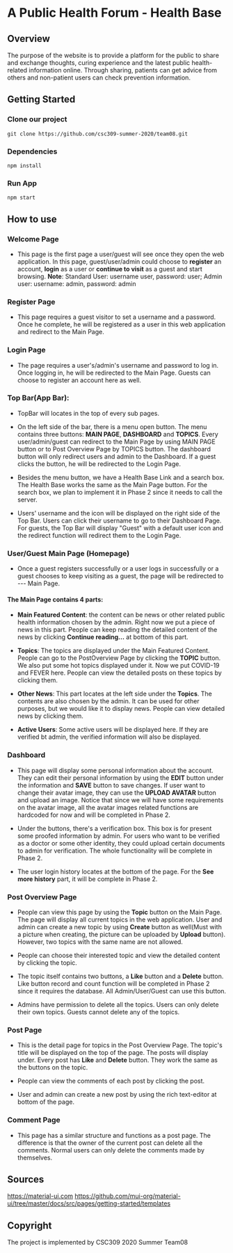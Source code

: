 # A Public Health Forum - Health Base

## Overview
The purpose of the website is to provide a platform for the public to share and exchange thoughts, curing experience and the latest public health-related information online. Through sharing, patients can get advice from others and non-patient users can check prevention information.

## Getting Started
### Clone our project

`git clone https://github.com/csc309-summer-2020/team08.git`

### Dependencies
`npm install`

### Run App
`npm start`

## How to use
### Welcome Page
+ This page is the first page a user/guest will see once they open the web application. In this page, guest/user/admin could choose to **register** an account, **login** as a user or **continue to visit** as a guest and start browsing. **Note**: Standard User: username user, password: user; Admin user: username: admin, password: admin

### Register Page
+ This page requires a guest visitor to set a username and a password. Once he complete, he will be registered as a user in this web application and redirect to the Main Page.

### Login Page
+ The page requires a user's/admin's username and password to log in. Once logging in, he will be redirected to the Main Page. Guests can choose to register an account here as well.

### Top Bar(App Bar): 
+ TopBar will locates in the top of every sub pages.

+ On the left side of the bar, there is a menu open button. The menu contains three buttons: **MAIN PAGE**, **DASHBOARD** and **TOPICS**. Every user/admin/guest can redirect to the Main Page by using MAIN PAGE button or to Post Overview Page by TOPICS button. The dashboard button will only redirect users and admin to the Dashboard. If a guest clicks the button, he will be redirected to the Login Page. 

+ Besides the menu button, we have a Health Base Link and a search box. The Health Base works the same as the Main Page button. For the search box, we plan to implement it in Phase 2 since it needs to call the server.

+ Users' username and the icon will be displayed on the right side of the Top Bar. Users can click their username to go to their Dashboard Page. For guests, the Top Bar will display "Guest" with a default user icon and the redirect function will redirect them to the Login Page.

### User/Guest Main Page (Homepage)
+ Once a guest registers successfully or a user logs in successfully or a guest chooses to keep visiting as a guest, the page will be redirected to --- Main Page.

#### The Main Page contains 4 parts:

+ **Main Featured Content**: the content can be news or other related public health information chosen by the admin. Right now we put a piece of news in this part. People can keep reading the detailed content of the news by clicking **Continue reading...** at bottom of this part.

+ **Topics**: The topics are displayed under the Main Featured Content. People can go to the PostOverview Page by clicking the **TOPIC** button. We also put some hot topics displayed under it. Now we put COVID-19 and FEVER here. People can view the detailed posts on these topics by clicking them.

+ **Other News**: This part locates at the left side under the **Topics**. The contents are also chosen by the admin. It can be used for other purposes, but we would like it to display news. People can view detailed news by clicking them.

+ **Active Users**: Some active users will be displayed here. If they are verified bt admin, the verified information will also be displayed.

### Dashboard
+ This page will display some personal information about the account. They can edit their personal information by using the **EDIT** button under the information and **SAVE** button to save changes. If user want to change their avatar image, they can use the **UPLOAD AVATAR** button and upload an image. Notice that since we will have some requirements on the avatar image, all the avatar images related functions are hardcoded for now and will be completed in Phase 2.
+ Under the buttons, there's a verification box. This box is for present some proofed information by admin. For users who want to be verified as a doctor or some other identity, they could upload certain documents to admin for verification. The whole functionality will be complete in Phase 2.

+ The user login history locates at the bottom of the page. For the **See more history** part, it will be complete in Phase 2.

### Post Overview Page
+ People can view this page by using the **Topic** button on the Main Page. The page will display all current topics in the web application. User and admin can create a new topic by using **Create** button as well(Must with a picture when creating, the picture can be uploaded by **Upload** button). However, two topics with the same name are not allowed.

+ People can choose their interested topic and view the detailed content by clicking the topic.

+ The topic itself contains two buttons, a **Like** button and a **Delete** button. Like button record and count function will be completed in Phase 2 since it requires the database. All Admin/User/Guest can use this button.

+ Admins have permission to delete all the topics. Users can only delete their own topics. Guests cannot delete any of the topics.  

### Post Page
+ This is the detail page for topics in the Post Overview Page. The topic's title will be displayed on the top of the page. The posts will display under. Every post has **Like** and **Delete** button. They work the same as the buttons on the topic.

+ People can view the comments of each post by clicking the post.

+ User and admin can create a new post by using the rich text-editor at bottom of the page.

### Comment Page
+ This page has a similar structure and functions as a post page. The difference is that the owner of the current post can delete all the comments. Normal users can only delete the comments made by themselves.

## Sources
https://material-ui.com
https://github.com/mui-org/material-ui/tree/master/docs/src/pages/getting-started/templates

## Copyright
The project is implemented by CSC309 2020 Summer Team08
